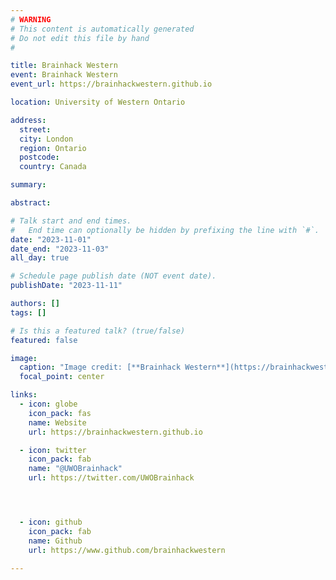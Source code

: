 ```yaml
---
# WARNING
# This content is automatically generated
# Do not edit this file by hand
#

title: Brainhack Western
event: Brainhack Western
event_url: https://brainhackwestern.github.io

location: University of Western Ontario

address:
  street: 
  city: London
  region: Ontario
  postcode: 
  country: Canada

summary: 

abstract: 

# Talk start and end times.
#   End time can optionally be hidden by prefixing the line with `#`.
date: "2023-11-01"
date_end: "2023-11-03"
all_day: true

# Schedule page publish date (NOT event date).
publishDate: "2023-11-11"

authors: []
tags: []

# Is this a featured talk? (true/false)
featured: false

image:
  caption: "Image credit: [**Brainhack Western**](https://brainhackwestern.github.io)"
  focal_point: center

links:
  - icon: globe
    icon_pack: fas
    name: Website
    url: https://brainhackwestern.github.io

  - icon: twitter
    icon_pack: fab
    name: "@UWOBrainhack"
    url: https://twitter.com/UWOBrainhack




  - icon: github
    icon_pack: fab
    name: Github
    url: https://www.github.com/brainhackwestern

---
```



